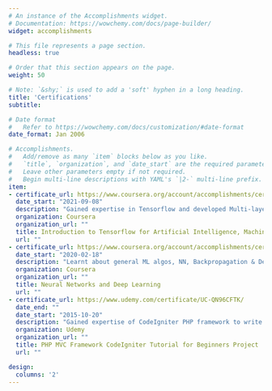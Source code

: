 ```yaml
---
# An instance of the Accomplishments widget.
# Documentation: https://wowchemy.com/docs/page-builder/
widget: accomplishments

# This file represents a page section.
headless: true

# Order that this section appears on the page.
weight: 50

# Note: `&shy;` is used to add a 'soft' hyphen in a long heading.
title: 'Certifications'
subtitle:

# Date format
#   Refer to https://wowchemy.com/docs/customization/#date-format
date_format: Jan 2006

# Accomplishments.
#   Add/remove as many `item` blocks below as you like.
#   `title`, `organization`, and `date_start` are the required parameters.
#   Leave other parameters empty if not required.
#   Begin multi-line descriptions with YAML's `|2-` multi-line prefix.
item:
- certificate_url: https://www.coursera.org/account/accomplishments/certificate/9XPFAPZ52KXT
  date_start: "2021-09-08"
  description: "Gained expertise in Tensorflow and developed Multi-layer NN and CNN for Computer Vision task (Fashion MNIST)"
  organization: Coursera
  organization_url: ""
  title: Introduction to Tensorflow for Artificial Intelligence, Machine Learning, and Deep Learning
  url: ""
- certificate_url: https://www.coursera.org/account/accomplishments/certificate/X3B7X2UX6QBF
  date_start: "2020-02-18"
  description: "Learnt about general ML algos, NN, Backpropagation & Deep Learning fundamentals"
  organization: Coursera
  organization_url: ""
  title: Neural Networks and Deep Learning
  url: ""
- certificate_url: https://www.udemy.com/certificate/UC-QN96CFTK/
  date_end: ""
  date_start: "2015-10-20"
  description: "Gained expertise of CodeIgniter PHP framework to write scalable & maintainable backend applications"
  organization: Udemy
  organization_url: ""
  title: PHP MVC Framework CodeIgniter Tutorial for Beginners Project
  url: ""

design:
  columns: '2' 
---
```

